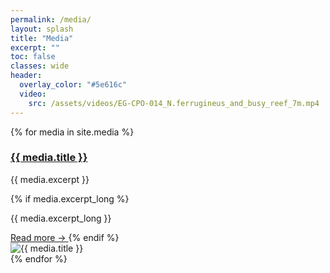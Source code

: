 ```yaml
---
permalink: /media/
layout: splash
title: "Media"
excerpt: ""
toc: false
classes: wide
header:
  overlay_color: "#5e616c"
  video:
    src: /assets/videos/EG-CPO-014_N.ferrugineus_and_busy_reef_7m.mp4
---
```


<div class="media-grid">
  {% for media in site.media %}
    <div class="media-card">
      <div class="media-text">
        <a href="{{ media.external_url | default: media.url }}" target="_blank" rel="noopener">
          <h3>{{ media.title }}</h3>
        </a>
        <p class="media-subtitle">{{ media.excerpt }}</p>
        {% if media.excerpt_long %}
          <p class="media-subtitle-long">
            {{ media.excerpt_long }}
          </p>
          <a class="read-more" href="{{ media.external_url | default: media.url }}" target="_blank" rel="noopener">
            Read more →
          </a>
        {% endif %}
      </div>
      <div class="media-image">
        <img src="{{ media.image }}" alt="{{ media.title }}">
      </div>
    </div>
  {% endfor %}
</div>

